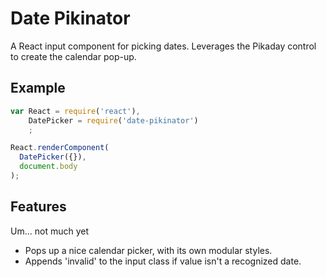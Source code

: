 Date Pikinator
==============

A React input component for picking dates. Leverages the Pikaday control to create the calendar pop-up.

Example
-------

```javascript
var React = require('react'),
    DatePicker = require('date-pikinator')
    ;

React.renderComponent(
  DatePicker({}),
  document.body
);
```

Features
--------

Um... not much yet

- Pops up a nice calendar picker, with its own modular styles.
- Appends 'invalid' to the input class if value isn't a recognized date.

